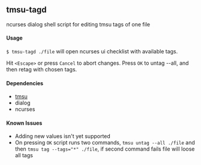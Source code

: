 ## tmsu-tagd
ncurses dialog shell script for editing tmsu tags of one file

#### Usage
`$ tmsu-tagd ./file` will open ncurses ui checklist with available tags.

Hit `<Escape>` or press `Cancel` to abort changes. Press `OK` to untag --all, and then retag with chosen tags.

#### Dependencies
  - [tmsu](https://github.com/oniony/TMSU)
  - dialog
  - ncurses

#### Known Issues
  - Adding new values isn't yet supported
  - On pressing `OK` script runs two commands, `tmsu untag --all ./file` and then `tmsu tag --tags="*" ./file`, if second command fails file will loose all tags
